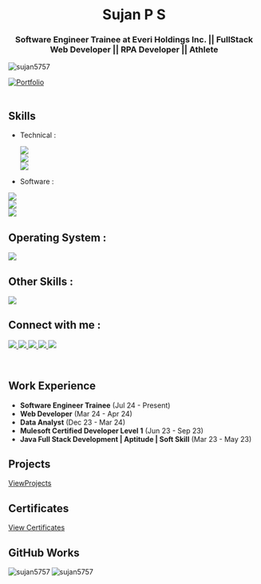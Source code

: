 <h1 align="center">Sujan P S</h1>
<h3 align="center">Software Engineer Trainee at Everi Holdings Inc. || FullStack Web Developer || RPA Developer || Athlete </h3>

<p align="left"> <img src="https://komarev.com/ghpvc/?username=sujan5757&label=Profile%20views&color=0e75b6&style=flat" alt="sujan5757" /> </p>

[![Portfolio](https://img.shields.io/badge/PersonalWebsite-blue)](https://sujanpsportfolio.netlify.app/) <br> <br> 


## Skills

- Technical :

  <p>
  <a> 
      <img src="https://go-skill-icons.vercel.app/api/icons?i=html,css,js,angular,dotnet" />
  </a>
  <br>
   <a>
      <img src="https://go-skill-icons.vercel.app/api/icons?i=cs,c,java,electron,sqlserver" />
  </a>
    <br>
  <a>
      <img src="https://go-skill-icons.vercel.app/api/icons?i=mysql,python,typescript,sqlite,bootstrap" />
  </a>
</p>

- Software :
<p>
    <a>
          <img src="https://go-skill-icons.vercel.app/api/icons?i=github,git,postman,azuredevops,swagger"/>
    </a>
  <br>
    <a>
          <img src="https://go-skill-icons.vercel.app/api/icons?i=vscode,visualstudio,canva,eclipse,jupyter"/>
   </a>
  <br>
      <a>
          <img src="https://go-skill-icons.vercel.app/api/icons?i=ubuntu,netlify,figma,codepen"/>
     </a>
</p>


## Operating System :

<p>
    <a>
          <img src="https://go-skill-icons.vercel.app/api/icons?i=windows,linux" />
  </a>
</p>

## Other Skills :
<p>
    <a>
          <img src="https://go-skill-icons.vercel.app/api/icons?i=excel,powerpoint,word" />
  </a>
</p>

## Connect with me :

<p>
    <a href="https://www.linkedin.com/in/sujan-p-s-4a0415225/">
          <img src="https://go-skill-icons.vercel.app/api/icons?i=linkedin" />
  </a>
     <a href="mailto:sujanmayra6362@gmail.com">
          <img src="https://go-skill-icons.vercel.app/api/icons?i=gmail" />
  </a>
     <a href="https://twitter.com/Sujan_____">
          <img src="https://go-skill-icons.vercel.app/api/icons?i=x" />
  </a>
     <a href="">
          <img src="https://go-skill-icons.vercel.app/api/icons?i=instagram" />
  </a>
       <a href="">
          <img src="https://go-skill-icons.vercel.app/api/icons?i=discord" />
  </a>
</p>
<br>


## Work Experience

<ul>
  <li> <b>Software Engineer Trainee</b> (Jul 24 - Present)</li>
  <li> <b>Web Developer</b> (Mar 24 - Apr 24)</li>
  <li> <b>Data Analyst</b> (Dec 23 - Mar 24)</li>
  <li> <b>Mulesoft Certified Developer Level 1</b> (Jun 23 - Sep 23)</li>
  <li> <b>Java Full Stack Development | Aptitude | Soft Skill</b> (Mar 23 - May 23)</li>
</ul>



## Projects

[ViewProjects](https://projectstorage.netlify.app/?)

## Certificates

[View Certificates](https://www.linkedin.com/in/sujan-p-s-4a0415225/details/certifications/)

## GitHub Works

<p><img align="left" src="https://github-readme-stats.vercel.app/api/top-langs?username=sujan5757&show_icons=true&locale=en&layout=compact" alt="sujan5757" /></p>

<p><img align="center" src="https://github-readme-streak-stats.herokuapp.com/?user=sujan5757&" alt="sujan5757" /></p>
